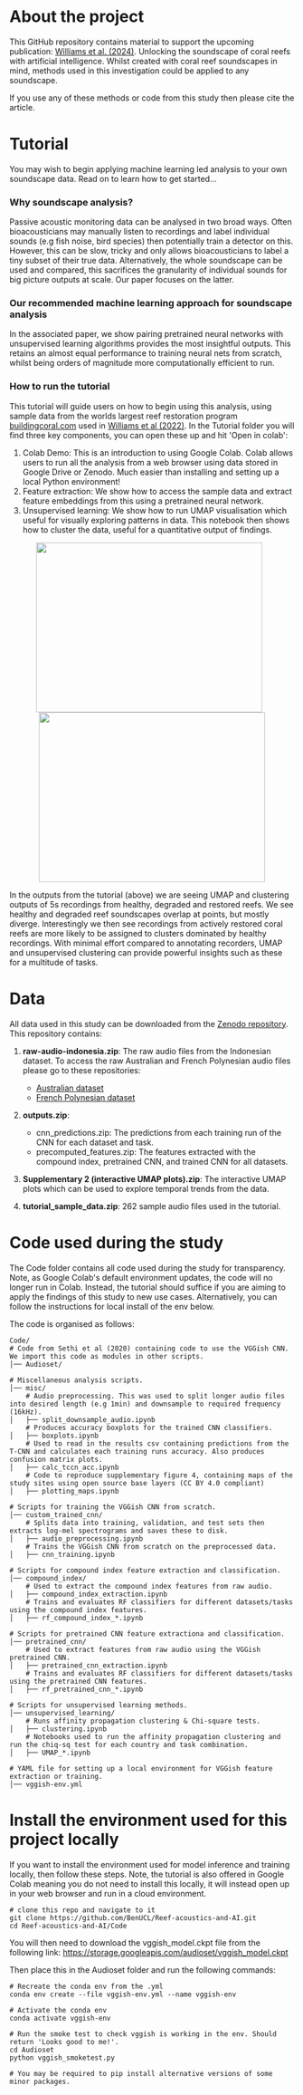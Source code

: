 # About the project

This GitHub repository contains material to support the upcoming publication: [Williams et al. (2024)](https://www.biorxiv.org/content/10.1101/2024.02.02.578582v1). Unlocking the soundscape of coral reefs with artificial intelligence.  Whilst created with coral reef soundscapes in mind, methods used in this investigation could be applied to any soundscape.

If you use any of these methods or code from this study then please cite the article.

# Tutorial
You may wish to begin applying machine learning led analysis to your own soundscape data. Read on to learn how to get started...

### Why soundscape analysis?
Passive acoustic monitoring data can be analysed in two broad ways. Often bioacousticians may manually listen to recordings and label individual sounds (e.g fish noise, bird species) then potentially train a detector on this. However, this can be slow, tricky and only allows bioacousticians to label a tiny subset of their true data. Alternatively, the whole soundscape can be used and compared, this sacrifices the granularity of individual sounds for big picture outputs at scale. Our paper focuses on the latter.

### Our recommended machine learning approach for soundscape analysis
In the associated paper, we show pairing pretrained neural networks with unsupervised learning algorithms provides the most insightful outputs. This retains an almost equal performance to training neural nets from scratch, whilst being orders of magnitude more computationally efficient to run. 

### How to run the tutorial
This tutorial will guide users on how to begin using this analysis, using sample data from the worlds largest reef restoration program [buildingcoral.com](https://www.buildingcoral.com/) used in [Williams et al (2022)](https://doi.org/10.1016/j.ecolind.2022.108986). In the Tutorial folder you will find three key components, you can open these up and hit 'Open in colab':
1. Colab Demo: This is an introduction to using Google Colab. Colab allows users to run all the analysis from a web browser using data stored in Google Drive or Zenodo. Much easier than installing and setting up a local Python environment! 
2. Feature extraction: We show how to access the sample data and extract feature embeddings from this using a pretrained neural network.
3. Unsupervised learning: We show how to run UMAP visualisation which useful for visually exploring patterns in data. This notebook then shows how to cluster the data, useful for a quantitative output of findings.

<p align="center">
  <img src="https://github.com/BenUCL/Reef-acoustics-and-AI/blob/main/Tutorial/sample_data_umap.png?raw=true" width="400" height="300" style="margin-right: 10px;" />
  <img src="https://github.com/BenUCL/Reef-acoustics-and-AI/blob/main/Tutorial/sample_data_clustering.png?raw=true" width="400" height="300" />
</p>

In the outputs from the tutorial (above) we are seeing UMAP and clustering outputs of 5s recordings from healthy, degraded and restored reefs. We see healthy and degraded reef soundscapes overlap at points, but mostly diverge. Interestingly we then see recordings from actively restored coral reefs are more likely to be assigned to clusters dominated by healthy recordings. With minimal effort compared to annotating recorders, UMAP and unsupervised clustering can provide powerful insights such as these for a multitude of tasks.

# Data
All data used in this study can be downloaded from the [Zenodo repository](https://zenodo.org/records/14841479). This repository contains:
1. **raw-audio-indonesia.zip**: The raw audio files from the Indonesian dataset. To access the raw Australian and French Polynesian audio files please go to these repositories:
   - [Australian dataset](https://zenodo.org/records/10539938)
   - [French Polynesian dataset](https://zenodo.org/records/10539938)
   
2. **outputs.zip**:
   - cnn_predictions.zip: The predictions from each training run of the CNN for each dataset and task.
   - precomputed_features.zip: The features extracted with the compound index, pretrained CNN, and trained CNN for all datasets.

3. **Supplementary 2 (interactive UMAP plots).zip**: The interactive UMAP plots which can be used to explore temporal trends from the data.

4. **tutorial_sample_data.zip**: 262 sample audio files used in the tutorial.

# Code used during the study
The Code folder contains all code used during the study for transparency. Note, as Google Colab's default environment updates, the code will no longer run in Colab. Instead, the tutorial should suffice if you are aiming to apply the findings of this study to new use cases. Alternatively, you can follow the instructions for local install of the env below. 

The code is organised as follows:

```
Code/
# Code from Sethi et al (2020) containing code to use the VGGish CNN. We import this code as modules in other scripts.
│── Audioset/   

# Miscellaneous analysis scripts.          
│── misc/               
    # Audio preprocessing. This was used to split longer audio files into desired length (e.g 1min) and downsample to required frequency (16kHz).           
│   ├── split_downsample_audio.ipynb  
    # Produces accuracy boxplots for the trained CNN classifiers.
│   ├── boxplots.ipynb                 
    # Used to read in the results csv containing predictions from the T-CNN and calculates each training runs accuracy. Also produces confusion matrix plots.
│   ├── calc_tccn_acc.ipynb      
    # Code to reproduce supplementary figure 4, containing maps of the study sites using open source base layers (CC BY 4.0 compliant)
│   ├── plotting_maps.ipynb      

# Scripts for training the VGGish CNN from scratch.     
│── custom_trained_cnn/         
    # Splits data into training, validation, and test sets then extracts log-mel spectrograms and saves these to disk.
│   ├── audio_preprocessing.ipynb    
    # Trains the VGGish CNN from scratch on the preprocessed data.
│   ├── cnn_training.ipynb  

# Scripts for compound index feature extraction and classification.
│── compound_index/              
    # Used to extract the compound index features from raw audio.
│   ├── compound_index_extraction.ipynb  
    # Trains and evaluates RF classifiers for different datasets/tasks using the compound index features.
│   ├── rf_compound_index_*.ipynb 

# Scripts for pretrained CNN feature extractiona and classification.
│── pretrained_cnn/     
    # Used to extract features from raw audio using the VGGish pretrained CNN.            
│   ├── pretrained_cnn_extraction.ipynb
    # Trains and evaluates RF classifiers for different datasets/tasks using the pretrained CNN features.
│   ├── rf_pretrained_cnn_*.ipynb    

# Scripts for unsupervised learning methods.
│── unsupervised_learning/        
    # Runs affinity propagation clustering & Chi-square tests.
│   ├── clustering.ipynb      
    # Notebooks used to run the affinity propagation clustering and run the chiq-sq test for each country and task combination.           
│   ├── UMAP_*.ipynb           

# YAML file for setting up a local environment for VGGish feature extraction or training.
│── vggish-env.yml                 
```

# Install the environment used for this project locally
If you want to install the environment used for model inference and training locally, then follow these steps. Note, the tutorial is also offered in Google Colab meaning you do not need to install this locally, it will instead open up in your web browser and run in a cloud environment.

```
# clone this repo and navigate to it
git clone https://github.com/BenUCL/Reef-acoustics-and-AI.git 
cd Reef-acoustics-and-AI/Code
```

You will then need to download the vggish_model.ckpt file from the following link: 
https://storage.googleapis.com/audioset/vggish_model.ckpt

Then place this in the Audioset folder and run the following commands:

```
# Recreate the conda env from the .yml
conda env create --file vggish-env.yml --name vggish-env 

# Activate the conda env
conda activate vggish-env 

# Run the smoke test to check vggish is working in the env. Should return 'Looks good to me!'.
cd Audioset
python vggish_smoketest.py

# You may be required to pip install alternative versions of some minor packages.
```
